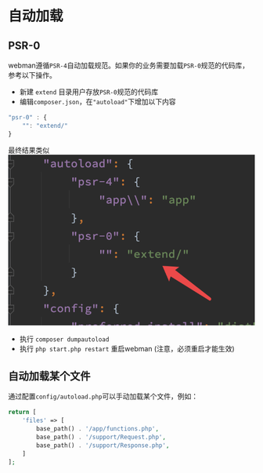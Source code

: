 # 自动加载

## PSR-0
webman遵循`PSR-4`自动加载规范。如果你的业务需要加载`PSR-0`规范的代码库，参考以下操作。

- 新建 `extend` 目录用户存放`PSR-0`规范的代码库
- 编辑`composer.json`，在`"autoload"`下增加以下内容

```js
"psr-0" : {
    "": "extend/"
}
```
最终结果类似
![](../../assets/img/psr0.png)

- 执行 `composer dumpautoload`
- 执行 `php start.php restart` 重启webman (注意，必须重启才能生效) 

## 自动加载某个文件
通过配置`config/autoload.php`可以手动加载某个文件，例如：
```php
return [
    'files' => [
        base_path() . '/app/functions.php',
        base_path() . '/support/Request.php', 
        base_path() . '/support/Response.php',
    ]
];
```